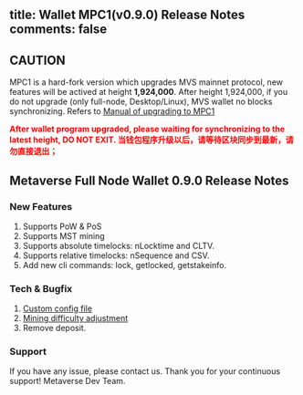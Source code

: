 title: Wallet MPC1(v0.9.0) Release Notes
comments: false
---

## CAUTION
MPC1 is a hard-fork version which upgrades MVS mainnet protocol, new features will be actived at height **1,924,000**.
After height 1,924,000, if you do not upgrade (only full-node, Desktop/Linux), MVS wallet no blocks synchronizing.
Refers to [Manual of upgrading to MPC1](https://docs.mvs.org/docs/mpc1-upgrade-manual.html)

<font color="#FF0000"> <b>
After wallet program upgraded, please waiting for synchronizing to the latest height, DO NOT EXIT. 
当钱包程序升级以后，请等待区块同步到最新，请勿直接退出；
</b></font>

## Metaverse Full Node Wallet 0.9.0 Release Notes

### New Features
1. Supports PoW & PoS
2. Supports MST mining
3. Supports absolute timelocks: nLocktime and CLTV.
4. Supports relative timelocks: nSequence and CSV.
5. Add new cli commands: lock, getlocked, getstakeinfo.

### Tech & Bugfix
1. [Custom config file](https://github.com/mvs-org/metaverse/issues/336)
2. [Mining difficulty adjustment](https://github.com/mvs-org/metaverse/issues/325)
3. Remove deposit.

### Support
If you have any issue, please contact us.
Thank you for your continuous support! 
Metaverse Dev Team.
